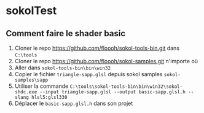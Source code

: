 # sokolTest

## Comment faire le shader basic

1. Cloner le repo https://github.com/floooh/sokol-tools-bin.git dans `C:\tools`
2. Cloner le repo https://github.com/floooh/sokol-samples.git n'importe où
3. Aller dans `sokol-tools-bin\bin\win32`
4. Copier le fichier `triangle-sapp.glsl` depuis sokol samples `sokol-samples\sapp`
5. Utiliser la commande `C:\tools\sokol-tools-bin\bin\win32\sokol-shdc.exe --input triangle-sapp.glsl --output basic-sapp.glsl.h --slang hlsl5:glsl330`
6. Déplacer le `basic-sapp.glsl.h` dans son projet